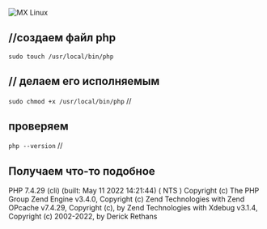 ![MX Linux](https://img.shields.io/badge/-MX%20Linux-%23000000?style=for-the-badge&logo=MXlinux&logoColor=white)
<h2>//создаем файл php</h2>
<code>sudo touch /usr/local/bin/php</code>
<h2>// делаем его исполняемым</h2>
<code>sudo chmod +x /usr/local/bin/php</code>
//<h2>проверяем</h2>
<code>php --version</code>
//<h2>Получаем что-то подобное</h2>
PHP 7.4.29 (cli) (built: May 11 2022 14:21:44) ( NTS )
Copyright (c) The PHP Group
Zend Engine v3.4.0, Copyright (c) Zend Technologies
with Zend OPcache v7.4.29, Copyright (c), by Zend Technologies
with Xdebug v3.1.4, Copyright (c) 2002-2022, by Derick Rethans